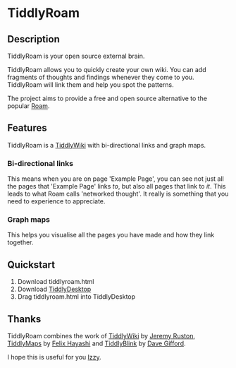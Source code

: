 # TiddlyRoam

## Description

TiddlyRoam is your open source external brain.

TiddlyRoam allows you to quickly create your own wiki. You can add fragments of thoughts and findings whenever they come to you. TiddlyRoam will link them and help you spot the patterns.

The project aims to provide a free and open source alternative to the popular [Roam](https://roamresearch.com/).

## Features

TiddlyRoam is a [TiddlyWiki](https://tiddlywiki.com/) with bi-directional links and graph maps.

### Bi-directional links

This means when you are on page 'Example Page', you can see not just all the pages that 'Example Page' links *to*, but also all pages that link to *it*. This leads to what Roam calls 'networked thought'. It really is something that you need to experience to appreciate.


### Graph maps

This helps you visualise all the pages you have made and how they link together.

## Quickstart

1. Download tiddlyroam.html
1. Download [TiddlyDesktop](https://github.com/Jermolene/TiddlyDesktop/releases)
1. Drag tiddlyroam.html into TiddlyDesktop

## Thanks

TiddlyRoam combines the work of [TiddlyWiki](https://tiddlywiki.com/) by [Jeremy Ruston](jermolene.com), [TiddlyMaps](http://tiddlymap.org/) by [Felix Hayashi](https://github.com/felixhayashi) and [TiddlyBlink](https://giffmex.org/gifts/tiddlyblink.html) by [Dave Gifford](https://giffmex.org/).

I hope this is useful for you [Izzy](https://www.izzykroese.co.uk/).